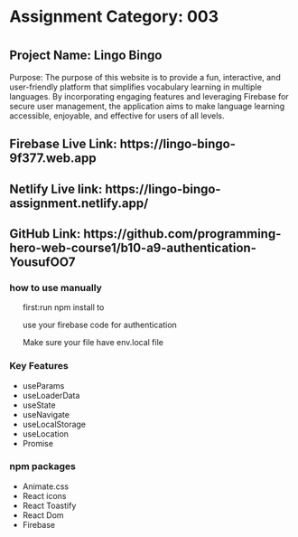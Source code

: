 <h1>Assignment Category: 003<h1>

<h2>Project Name: Lingo Bingo</h2>

<p>Purpose: The purpose of this website is to provide a fun, interactive, and user-friendly platform that simplifies vocabulary learning in multiple languages. By incorporating engaging features and leveraging Firebase for secure user management, the application aims to make language learning accessible, enjoyable, and effective for users of all levels.</p>

<h2>Firebase Live Link: https://lingo-bingo-9f377.web.app</h2>
<h2>Netlify Live link: https://lingo-bingo-assignment.netlify.app/</h2>

<h2>GitHub Link: https://github.com/programming-hero-web-course1/b10-a9-authentication-YousufOO7</h2>

<h3>how to use manually</h3>
<ul>
    <p>first:run npm install to </>
    <p>use your firebase code for authentication</p>    
    <p>Make sure your file have env.local file</p>    
</ul>

<h3>Key Features</h3>
<ul>
    <li>useParams</li>
    <li>useLoaderData</li>
    <li>useState</li>
    <li>useNavigate</li>
    <li>useLocalStorage</li>
    <li>useLocation</li>
    <li>Promise</li>
</ul>

<h3> npm packages</h3>
<ul>
<li>Animate.css</li>
<li>React icons</li>
<li>React Toastify</li>
<li>React Dom</li>
<li>Firebase</li>
</ul>


